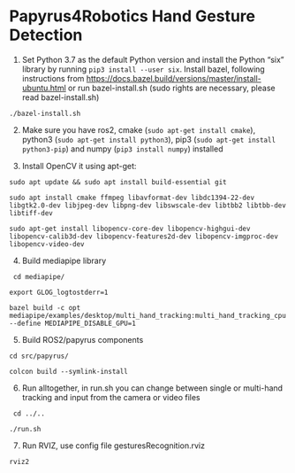 # Papyrus4Robotics Hand Gesture Detection 

1. Set Python 3.7 as the default Python version and install the Python “six” library by running ``pip3 install --user six``. 
Install bazel, following instructions from https://docs.bazel.build/versions/master/install-ubuntu.html or run bazel-install.sh (sudo rights are necessary, please read bazel-install.sh)

``./bazel-install.sh ``

2. Make sure you have ros2, cmake (``sudo apt-get install cmake``), python3 (``sudo apt-get install python3``), pip3 (``sudo apt-get install python3-pip``) and numpy (``pip3 install numpy``) installed

3. Install OpenCV it using apt-get:

``sudo apt update && sudo apt install build-essential git ``

``sudo apt install cmake ffmpeg libavformat-dev libdc1394-22-dev libgtk2.0-dev libjpeg-dev libpng-dev libswscale-dev libtbb2 libtbb-dev libtiff-dev``

``sudo apt-get install libopencv-core-dev libopencv-highgui-dev libopencv-calib3d-dev libopencv-features2d-dev libopencv-imgproc-dev libopencv-video-dev ``

4. Build mediapipe library

`` cd mediapipe/``

``export GLOG_logtostderr=1``

``bazel build -c opt mediapipe/examples/desktop/multi_hand_tracking:multi_hand_tracking_cpu --define MEDIAPIPE_DISABLE_GPU=1``

5. Build ROS2/papyrus components

``cd src/papyrus/``

``colcon build --symlink-install``

6. Run alltogether, in run.sh you can change between single or multi-hand tracking and input from the camera or video files

`` cd ../..``

``./run.sh ``

7. Run RVIZ, use config file gesturesRecognition.rviz

``rviz2``


